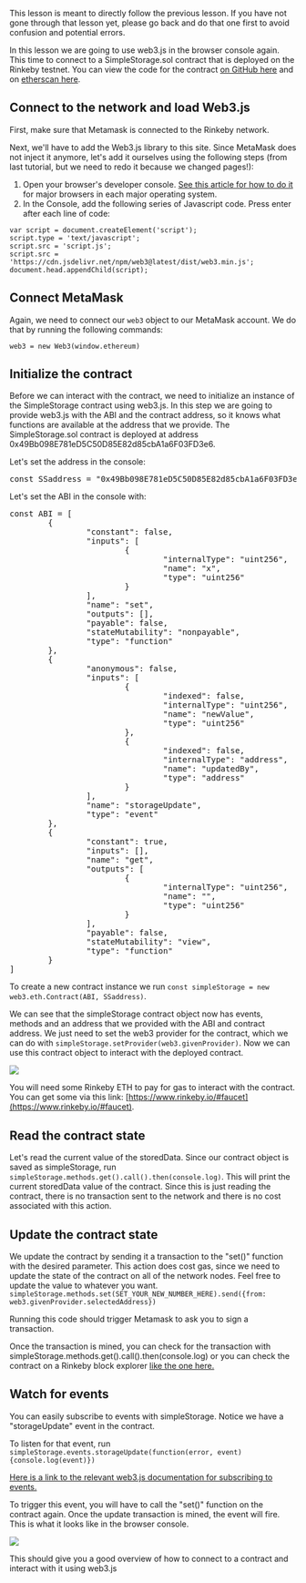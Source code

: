 This lesson is meant to directly follow the previous lesson. If you have not gone through that lesson yet, please go back and do that one first to avoid confusion and potential errors.

In this lesson we are going to use web3.js in the browser console again. This time to connect to a SimpleStorage.sol contract that is deployed on the Rinkeby testnet. You can view the code for the contract [on GitHub here](https://gist.github.com/ConsenSys-Academy/6d93a805ce0e90d8a793a4eb6e69b4c5) and on [etherscan here](https://rinkeby.etherscan.io/address/0x49bb098e781ed5c50d85e82d85cba1a6f03fd3e6#code).

## Connect to the network and load Web3.js

First, make sure that Metamask is connected to the Rinkeby network.

Next, we'll have to add the Web3.js library to this site. Since MetaMask does not inject it anymore, let's add it ourselves using the following steps (from last tutorial, but we need to redo it because we changed pages!):

1. Open your browser's developer console. [See this article for how to do it](https://support.happyfox.com/kb/article/882-accessing-the-browser-console-and-network-logs/) for major browsers in each major operating system.
2. In the Console, add the following series of Javascript code. Press enter after each line of code:

```
var script = document.createElement('script');
script.type = 'text/javascript';
script.src = 'script.js';
script.src = 'https://cdn.jsdelivr.net/npm/web3@latest/dist/web3.min.js';
document.head.appendChild(script);
```

## Connect MetaMask

Again, we need to connect our `web3` object to our MetaMask account. We do that by running the following commands:

```
web3 = new Web3(window.ethereum)
```

## Initialize the contract

Before we can interact with the contract, we need to initialize an instance of the SimpleStorage contract using web3.js. In this step we are going to provide web3.js with the ABI and the contract address, so it knows what functions are available at the address that we provide. The SimpleStorage.sol contract is deployed at address 0x49Bb098E781eD5C50D85E82d85cbA1a6F03FD3e6.   

Let's set the address in the console: 

<pre>const SSaddress = "0x49Bb098E781eD5C50D85E82d85cbA1a6F03FD3e6"</pre>

Let's set the ABI in the console with:

<pre>const ABI = [
        {
                "constant": false,
                "inputs": [
                        {
                                "internalType": "uint256",
                                "name": "x",
                                "type": "uint256"
                        }
                ],
                "name": "set",
                "outputs": [],
                "payable": false,
                "stateMutability": "nonpayable",
                "type": "function"
        },
        {
                "anonymous": false,
                "inputs": [
                        {
                                "indexed": false,
                                "internalType": "uint256",
                                "name": "newValue",
                                "type": "uint256"
                        },
                        {
                                "indexed": false,
                                "internalType": "address",
                                "name": "updatedBy",
                                "type": "address"
                        }
                ],
                "name": "storageUpdate",
                "type": "event"
        },
        {
                "constant": true,
                "inputs": [],
                "name": "get",
                "outputs": [
                        {
                                "internalType": "uint256",
                                "name": "",
                                "type": "uint256"
                        }
                ],
                "payable": false,
                "stateMutability": "view",
                "type": "function"
        }
]</pre>

To create a new contract instance we run `const simpleStorage = new web3.eth.Contract(ABI, SSaddress)`.

We can see that the simpleStorage contract object now has events, methods and an address that we provided with the ABI and contract address. We just need to set the web3 provider for the contract, which we can do with `simpleStorage.setProvider(web3.givenProvider)`. Now we can use this contract object to interact with the deployed contract.

![](https://files.cdn.thinkific.com/file_uploads/205430/images/c20/2ce/faf/1595392171288.jpg)

You will need some Rinkeby ETH to pay for gas to interact with the contract. You can get some via this link: [https://www.rinkeby.io/#faucet](https://www.rinkeby.io/#faucet).

## Read the contract state

Let's read the current value of the storedData. Since our contract object is saved as simpleStorage, run `simpleStorage.methods.get().call().then(console.log)`. This will print the current storedData value of the contract. Since this is just reading the contract, there is no transaction sent to the network and there is no cost associated with this action.

## Update the contract state

We update the contract by sending it a transaction to the "set()" function with the desired parameter. This action does cost gas, since we need to update the state of the contract on all of the network nodes. Feel free to update the value to whatever you want. `simpleStorage.methods.set(SET_YOUR_NEW_NUMBER_HERE).send({from: web3.givenProvider.selectedAddress})`

Running this code should trigger Metamask to ask you to sign a transaction. 

Once the transaction is mined, you can check for the transaction with simpleStorage.methods.get().call().then(console.log) or you can check the contract on a Rinkeby block explorer [like the one here.](https://rinkeby.etherscan.io/address/0x49bb098e781ed5c50d85e82d85cba1a6f03fd3e6)

## Watch for events

You can easily subscribe to events with simpleStorage. Notice we have a "storageUpdate" event in the contract.

To listen for that event, run `simpleStorage.events.storageUpdate(function(error, event){console.log(event)})`

[Here is a link to the relevant web3.js documentation for subscribing to events.](https://web3js.readthedocs.io/en/v1.2.11/web3-eth-contract.html#events)

To trigger this event, you will have to call the "set()" function on the contract again. Once the update transaction is mined, the event will fire. This is what it looks like in the browser console.

![](https://files.cdn.thinkific.com/file_uploads/205430/images/964/e04/26d/1595392170831.jpg)

This should give you a good overview of how to connect to a contract and interact with it using web3.js

